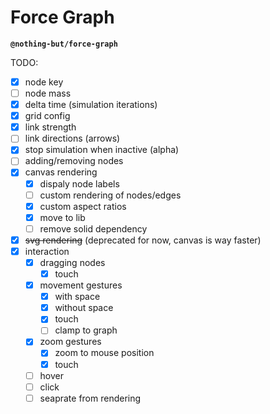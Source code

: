 # Force Graph

**`@nothing-but/force-graph`**

TODO:

-   [x] node key
-   [ ] node mass
-   [x] delta time (simulation iterations)
-   [x] grid config
-   [x] link strength
-   [ ] link directions (arrows)
-   [x] stop simulation when inactive (alpha)
-   [ ] adding/removing nodes
-   [x] canvas rendering
    -   [x] dispaly node labels
    -   [ ] custom rendering of nodes/edges
    -   [x] custom aspect ratios
    -   [x] move to lib
    -   [ ] remove solid dependency
-   [x] ~~svg rendering~~ (deprecated for now, canvas is way faster)
-   [x] interaction
    -   [x] dragging nodes
        -   [x] touch
    -   [x] movement gestures
        -   [x] with space
        -   [x] without space
        -   [x] touch
        -   [ ] clamp to graph
    -   [x] zoom gestures
        -   [x] zoom to mouse position
        -   [x] touch
    -   [ ] hover
    -   [ ] click
    -   [ ] seaprate from rendering
